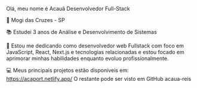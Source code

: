 Olá, meu nome é Acauã
Desenvolvedor Full-Stack

📍 Mogi das Cruzes - SP

📚 Estudei 3 anos de Análise e Desenvolvimento de Sistemas

🚀 Estou me dedicando como desenvolvedor web Fullstack com foco em JavaScript, React, Next.js e tecnologias relacionadas e estou focado em aprimorar minhas habilidades enquanto evoluo profissionalmente.

💻 Meus principais projetos estão disponíveis em: https://acaport.netlify.app/
O restante pode ser visto em GitHub acaua-reis
